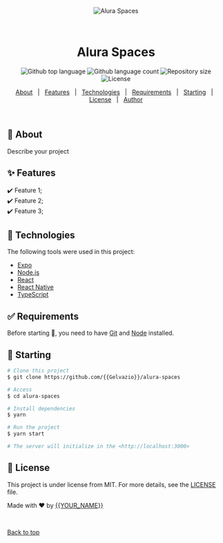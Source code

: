 <div align="center" id="top"> 
  <img src="./.github/app.gif" alt="Alura Spaces" />

  &#xa0;

  <!-- <a href="https://aluraspaces.netlify.app">Demo</a> -->
</div>

<h1 align="center">Alura Spaces</h1>

<p align="center">
  <img alt="Github top language" src="https://img.shields.io/github/languages/top/{{Gelvazio}}/alura-spaces?color=56BEB8">

  <img alt="Github language count" src="https://img.shields.io/github/languages/count/{{Gelvazio}}/alura-spaces?color=56BEB8">

  <img alt="Repository size" src="https://img.shields.io/github/repo-size/{{Gelvazio}}/alura-spaces?color=56BEB8">

  <img alt="License" src="https://img.shields.io/github/license/{{Gelvazio}}/alura-spaces?color=56BEB8">

  <!-- <img alt="Github issues" src="https://img.shields.io/github/issues/{{Gelvazio}}/alura-spaces?color=56BEB8" /> -->

  <!-- <img alt="Github forks" src="https://img.shields.io/github/forks/{{Gelvazio}}/alura-spaces?color=56BEB8" /> -->

  <!-- <img alt="Github stars" src="https://img.shields.io/github/stars/{{Gelvazio}}/alura-spaces?color=56BEB8" /> -->
</p>

<!-- Status -->

<!-- <h4 align="center"> 
	🚧  Alura Spaces 🚀 Under construction...  🚧
</h4> 

<hr> -->

<p align="center">
  <a href="#dart-about">About</a> &#xa0; | &#xa0; 
  <a href="#sparkles-features">Features</a> &#xa0; | &#xa0;
  <a href="#rocket-technologies">Technologies</a> &#xa0; | &#xa0;
  <a href="#white_check_mark-requirements">Requirements</a> &#xa0; | &#xa0;
  <a href="#checkered_flag-starting">Starting</a> &#xa0; | &#xa0;
  <a href="#memo-license">License</a> &#xa0; | &#xa0;
  <a href="https://github.com/{{Gelvazio}}" target="_blank">Author</a>
</p>

<br>

## :dart: About ##

Describe your project

## :sparkles: Features ##

:heavy_check_mark: Feature 1;\
:heavy_check_mark: Feature 2;\
:heavy_check_mark: Feature 3;

## :rocket: Technologies ##

The following tools were used in this project:

- [Expo](https://expo.io/)
- [Node.js](https://nodejs.org/en/)
- [React](https://pt-br.reactjs.org/)
- [React Native](https://reactnative.dev/)
- [TypeScript](https://www.typescriptlang.org/)

## :white_check_mark: Requirements ##

Before starting :checkered_flag:, you need to have [Git](https://git-scm.com) and [Node](https://nodejs.org/en/) installed.

## :checkered_flag: Starting ##

```bash
# Clone this project
$ git clone https://github.com/{{Gelvazio}}/alura-spaces

# Access
$ cd alura-spaces

# Install dependencies
$ yarn

# Run the project
$ yarn start

# The server will initialize in the <http://localhost:3000>
```

## :memo: License ##

This project is under license from MIT. For more details, see the [LICENSE](LICENSE.md) file.


Made with :heart: by <a href="https://github.com/{{Gelvazio}}" target="_blank">{{YOUR_NAME}}</a>

&#xa0;

<a href="#top">Back to top</a>
